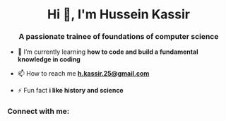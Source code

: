 <h1 align="center">Hi 👋, I'm Hussein Kassir</h1>
<h3 align="center">A passionate trainee of foundations of computer science</h3>

- 🌱 I’m currently learning **how to code and build a fundamental knowledge in coding**

- 📫 How to reach me **h.kassir.25@gmail.com**

- ⚡ Fun fact **i like history and science**

<h3 align="left">Connect with me:</h3>
<p align="left">
</p>
